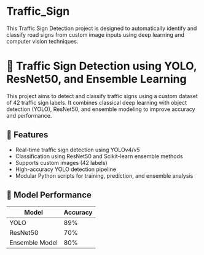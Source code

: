 # Traffic_Sign
This Traffic Sign Detection project is designed to automatically identify and classify road signs from custom image inputs using deep learning and computer vision techniques. 
# 🚦 Traffic Sign Detection using YOLO, ResNet50, and Ensemble Learning

This project aims to detect and classify traffic signs using a custom dataset of 42 traffic sign labels. It combines classical deep learning with object detection (YOLO), ResNet50, and ensemble modeling to improve accuracy and performance.

## 📌 Features

- Real-time traffic sign detection using YOLOv4/v5
- Classification using ResNet50 and Scikit-learn ensemble methods
- Supports custom images (42 labels)
- High-accuracy YOLO detection pipeline
- Modular Python scripts for training, prediction, and ensemble analysis

## 🧠 Model Performance

| Model         | Accuracy |
|---------------|----------|
| YOLO          | 89%      |
| ResNet50      | 70%      |
| Ensemble Model| 80%      |




